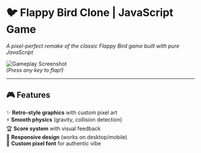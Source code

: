 # 🐦 Flappy Bird Clone | JavaScript Game 

*A pixel-perfect remake of the classic Flappy Bird game built with pure JavaScript*  

![Gameplay Screenshot](https://github.com/user-attachments/assets/9e53cd18-bdcd-43eb-8a8e-563f0312569a)  
*(Press any key to flap!)*  

---

## 🎮 Features
✨ **Retro-style graphics** with custom pixel art  
⚡ **Smooth physics** (gravity, collision detection)  
🏆 **Score system** with visual feedback  
📱 **Responsive design** (works on desktop/mobile)  
🎨 **Custom pixel font** for authentic vibe 
